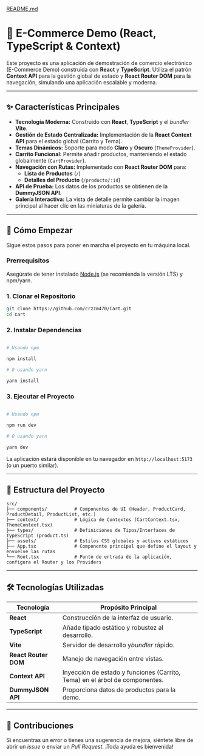 [README.md](https://github.com/user-attachments/files/23266445/README.md)
# 🛒 E-Commerce Demo (React, TypeScript & Context)

Este proyecto es una aplicación de demostración de comercio electrónico (E-Commerce Demo) construida con **React** y **TypeScript**. Utiliza el patrón **Context API** para la gestión global de estado y **React Router DOM** para la navegación, simulando una aplicación escalable y moderna.

---

## ✨ Características Principales

- **Tecnología Moderna:** Construido con **React**, **TypeScript** y el *bundler* **Vite**.
- **Gestión de Estado Centralizada:** Implementación de la **React Context API** para el estado global (Carrito y Tema).
- **Temas Dinámicos:** Soporte para modo **Claro** y **Oscuro** (`ThemeProvider`).
- **Carrito Funcional:** Permite añadir productos, manteniendo el estado globalmente (`CartProvider`).
- **Navegación con Rutas:** Implementado con **React Router DOM** para:
  - **Lista de Productos** (`/`)
  - **Detalles del Producto** (`/producto/:id`)
- **API de Prueba:** Los datos de los productos se obtienen de la **DummyJSON API**.
- **Galería Interactiva:** La vista de detalle permite cambiar la imagen principal al hacer clic en las miniaturas de la galería.

---

## 🚀 Cómo Empezar

Sigue estos pasos para poner en marcha el proyecto en tu máquina local.

### Prerrequisitos

Asegúrate de tener instalado [Node.js](https://nodejs.org/es/) (se recomienda la versión LTS) y npm/yarn.

### 1. Clonar el Repositorio

```bash
git clone https://github.com/crzzm470/Cart.git
cd cart
```

### 2. Instalar Dependencias

```bash

# Usando npm

npm install

# O usando yarn

yarn install
```

### 3. Ejecutar el Proyecto

```bash

# Usando npm

npm run dev

# O usando yarn

yarn dev
```

La aplicación estará disponible en tu navegador en `http://localhost:5173` (o un puerto similar).

---

## 📁 Estructura del Proyecto

```
src/
├── components/          # Componentes de UI (Header, ProductCard, ProductDetail, ProductList, etc.)
├── context/             # Lógica de Contextos (CartContext.tsx, ThemeContext.tsx)
├── types/               # Definiciones de Tipos/Interfaces de TypeScript (product.ts)
├── assets/              # Estilos CSS globales y activos estáticos
├── App.tsx              # Componente principal que define el layout y envuelve las rutas
└── Root.tsx             # Punto de entrada de la aplicación, configura el Router y los Providers
```

---

## 🛠️ Tecnologías Utilizadas

| Tecnología                | Propósito Principal                                                          |
| -------------------------- | ----------------------------------------------------------------------------- |
| **React**            | Construcción de la interfaz de usuario.                                      |
| **TypeScript**       | Añade tipado estático y robustez al desarrollo.                             |
| **Vite**             | Servidor de desarrollo y*bundler* rápido.                                  |
| **React Router DOM** | Manejo de navegación entre vistas.                                           |
| **Context API**      | Inyección de estado y funciones (Carrito, Tema) en el árbol de componentes. |
| **DummyJSON API**    | Proporciona datos de productos para la demo.                                  |

---

## 🤝 Contribuciones

Si encuentras un error o tienes una sugerencia de mejora, siéntete libre de abrir un *issue* o enviar un *Pull Request*. ¡Toda ayuda es bienvenida!

